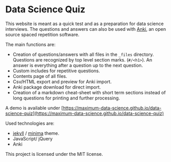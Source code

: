 # Data Science Quiz

This website is meant as a quick test and as a preparation for data science interviews. The questions and answers can also be used with [Anki](https://ankiweb.net), an open source spaced repetition software.

The main functions are:
- Creation of questions/answers with all files in the `_files` directory. Questions are recognized by top level section marks. (`#/<h1>`). An answer is everything after a question up to the next question.
- Custom includes for repetitive questions.
- Contents page of all files.
- Csv/HTML export and preview for Anki import.
- Anki package download for direct import.
- Creation of a markdown cheat-sheet with short term sections instead of long questions for printing and further processing.

A demo is available under [https://maximum-data-science.github.io/data-science-quiz](https://maximum-data-science.github.io/data-science-quiz)

Used technologies are:
- [jekyll](https://github.com/jekyll/jekyll) / [minima](https://github.com/jekyll/minima) theme.
- JavaScript/ jQuery
- Anki

This project is licensed under the MIT license.
